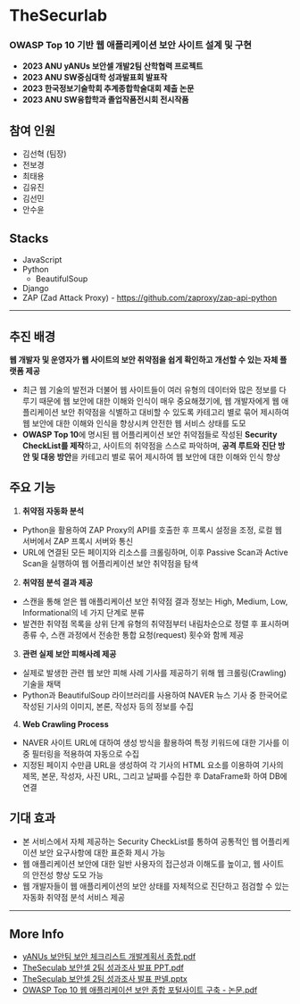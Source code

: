 # TheSecurlab
### OWASP Top 10 기반 웹 애플리케이션 보안 사이트 설계 및 구현
- **2023 ANU yANUs 보안셀 개발2팀 산학협력 프로젝트**<br>
- **2023 ANU SW중심대학 성과발표회 발표작**<br>
- **2023 한국정보기술학회 추계종합학술대회 제출 논문**
- **2023 ANU SW융합학과 졸업작품전시회 전시작품**

## 참여 인원 
- 김선혁 (팀장)
- 전보경
- 최태용
- 김유진
- 김선민
- 안수윤
  
## Stacks
- JavaScript
- Python
  - BeautifulSoup
- Django
- ZAP (Zad Attack Proxy) - https://github.com/zaproxy/zap-api-python

---

## 추진 배경
**웹 개발자 및 운영자가 웹 사이트의 보안 취약점을 쉽게 확인하고 개선할 수 있는 자체 플랫폼 제공**
- 최근 웹 기술의 발전과 더불어 웹 사이트들이 여러 유형의 데이터와 많은 정보를 다루기 때문에 웹 보안에 대한 이해와 인식이 매우 중요해졌기에, 웹 개발자에게 웹 애플리케이션 보안 취약점을 식별하고 대비할 수 있도록 카테고리 별로 묶어 제시하여 웹 보안에 대한 이해와 인식을 향상시켜 안전한 웹 서비스 상태를 도모
- **OWASP Top 10**에 명시된 웹 어플리케이션 보안 취약점들로 작성된 **Security CheckList를 제작**하고, 사이트의 취약점을 스스로 파악하며, **공격 루트와 진단 방안 및 대응 방안**을 카테고리 별로 묶어 제시하여 웹 보안에 대한 이해와 인식 향상

## 주요 기능
1. **취약점 자동화 분석**
- Python을 활용하여 ZAP Proxy의 API를 호출한 후 프록시 설정을 조정, 로컬 웹 서버에서 ZAP 프록시 서버와 통신
- URL에 연결된 모든 페이지와 리소스를 크롤링하며, 이후 Passive Scan과 Active Scan을 실행하여 웹 어플리케이션 보안 취약점을 탐색
2. **취약점 분석 결과 제공**
- 스캔을 통해 얻은 웹 애플리케이션 보안 취약점 결과 정보는 High, Medium, Low, Informational의 네 가지 단계로 분류
- 발견한 취약점 목록을 상위 단계 유형의 취약점부터 내림차순으로 정렬 후 표시하며 종류 수, 스캔 과정에서 전송한 통합 요청(request) 횟수와 함께 제공
3. **관련 실제 보안 피해사례 제공**
- 실제로 발생한 관련 웹 보안 피해 사례 기사를 제공하기 위해 웹 크롤링(Crawling) 기술을 채택
- Python과 BeautifulSoup 라이브러리를 사용하여 NAVER 뉴스 기사 중 한국어로 작성된 기사의 이미지, 본론, 작성자 등의 정보를 수집
4. **Web Crawling Process**
- NAVER 사이트 URL에 대하여 생성 방식을 활용하여 특정 키워드에 대한 기사를 이중 필터링을 적용하여 자동으로 수집
- 지정된 페이지 수만큼 URL을 생성하여 각 기사의 HTML 요소를 이용하여 기사의 제목, 본문, 작성자, 사진 URL, 그리고 날짜를 수집한 후 DataFrame화 하여 DB에 연결

## 기대 효과
- 본 서비스에서 자체 제공하는 Security CheckList를 통하여 공통적인 웹 어플리케이션 보안 요구사항에 대한 표준화 제시 가능
- 웹 애플리케이션 보안에 대한 일반 사용자의 접근성과 이해도를 높이고, 웹 사이트의 안전성 향상 도모 가능
- 웹 개발자들이 웹 애플리케이션의 보안 상태를 자체적으로 진단하고 점검할 수 있는 자동화 취약점 분석 서비스 제공

---

## More Info

- [yANUs 보안팀 보안 체크리스트 개발계획서 종합.pdf](https://github.com/OuserDev/TheSecurlab/files/13651132/yANUs.pdf)
- [TheSeculab 보안셀 2팀 성과조사 발표 PPT.pdf](https://github.com/OuserDev/TheSecurlab/files/13651145/TheSeculab.2.PPT.pdf)
- [TheSeculab 보안셀 2팀 성과조사 발표 판넬.pptx](https://github.com/OuserDev/TheSecurlab/files/13651147/TheSeculab.2.pptx)
- [OWASP Top 10 웹 애플리케이션 보안 종합 포털사이트 구축 - 논문.pdf](https://github.com/OuserDev/TheSecurlab/files/13651159/OWASP.Top.10.-.pdf)


